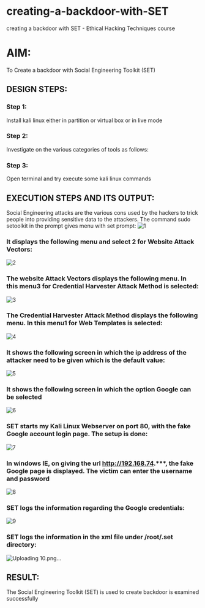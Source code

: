 # creating-a-backdoor-with-SET
creating a backdoor with SET - Ethical Hacking Techniques course

# AIM:
To Create a backdoor with Social Engineering Toolkit (SET)

## DESIGN STEPS:

### Step 1:

Install kali linux either in partition or virtual box or in live mode


### Step 2:

Investigate on the various categories of tools as follows:

### Step 3:

Open terminal and try execute some kali linux commands

## EXECUTION STEPS AND ITS OUTPUT:
Social Engineering attacks are the various cons used by the hackers to trick people into providing sensitive data to the attackers. 
The command sudo setoolkit in the prompt gives menu with set prompt:
![1](https://github.com/user-attachments/assets/bc175437-cf78-4313-9897-b16740ed94d3)

### It displays the following menu and select 2 for Website Attack Vectors:
![2](https://github.com/user-attachments/assets/3b05c233-7d2a-4a81-a408-baa5470366ee)


### The website Attack Vectors displays the following menu. In this menu3 for Credential Harvester Attack Method is selected:
![3](https://github.com/user-attachments/assets/a0ea9743-9c0f-4f84-a982-f46ee66a0696)


### The Credential Harvester Attack Method displays the following menu. In this menu1 for Web Templates is selected:
![4](https://github.com/user-attachments/assets/755a1498-db7c-408e-8aad-130790b763d5)


### It shows the following screen in which the ip address of the attacker need to be given which is the default value:

![5](https://github.com/user-attachments/assets/a59aad00-2aab-4548-8707-5f8f3fc13e21)


### It shows the following screen in which the option Google can be selected

![6](https://github.com/user-attachments/assets/d8ec99b7-651f-43bb-867a-c3c13d796f4f)

### SET starts my Kali Linux Webserver on port 80, with the fake Google account login page. The setup is done:

![7](https://github.com/user-attachments/assets/79644757-cee9-4fe9-9a95-26f1a2c7cda5)


### In windows IE, on giving the url http://192.168.74.***, the fake Google page is displayed. The victim can enter the username and password
![8](https://github.com/user-attachments/assets/676a824a-5486-4423-b328-53139c5f60b4)

### SET logs the information regarding the Google credentials:
![9](https://github.com/user-attachments/assets/5eebf51a-a87a-48d8-84b4-3d08db6df245)


### SET logs the information in the xml file under /root/.set directory:
![Uploading 10.png…]()


## RESULT:
The Social Engineering Toolkit (SET) is used to create backdoor is  examined successfully
